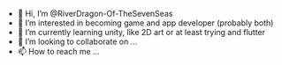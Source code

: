 - 👋 Hi, I’m @RiverDragon-Of-TheSevenSeas
- 👀 I’m interested in becoming game and app developer (probably both)
- 🌱 I’m currently learning unity, like 2D art or at least trying and flutter 
- 💞️ I’m looking to collaborate on ...
- 📫 How to reach me ...

